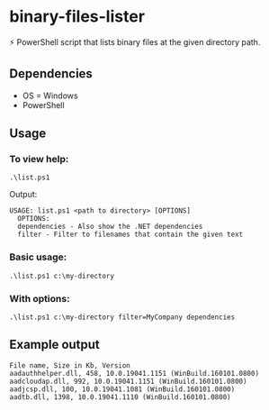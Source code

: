 # binary-files-lister

:zap: PowerShell script that lists binary files at the given directory path.

## Dependencies

- OS = Windows
- PowerShell

## Usage

### To view help:

```
.\list.ps1
```

Output:

```
USAGE: list.ps1 <path to directory> [OPTIONS]
  OPTIONS:
  dependencies - Also show the .NET dependencies
  filter - Filter to filenames that contain the given text
```

### Basic usage:

```
.\list.ps1 c:\my-directory
```

### With options:

```
.\list.ps1 c:\my-directory filter=MyCompany dependencies
```

## Example output

```
File name, Size in Kb, Version
aadauthhelper.dll, 458, 10.0.19041.1151 (WinBuild.160101.0800)
aadcloudap.dll, 992, 10.0.19041.1151 (WinBuild.160101.0800)
aadjcsp.dll, 100, 10.0.19041.1081 (WinBuild.160101.0800)
aadtb.dll, 1398, 10.0.19041.1110 (WinBuild.160101.0800)
```
